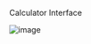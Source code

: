 Calculator Interface


![image](https://github.com/user-attachments/assets/5d07f103-8711-4b00-8ca5-e0f0ddfb04de)


